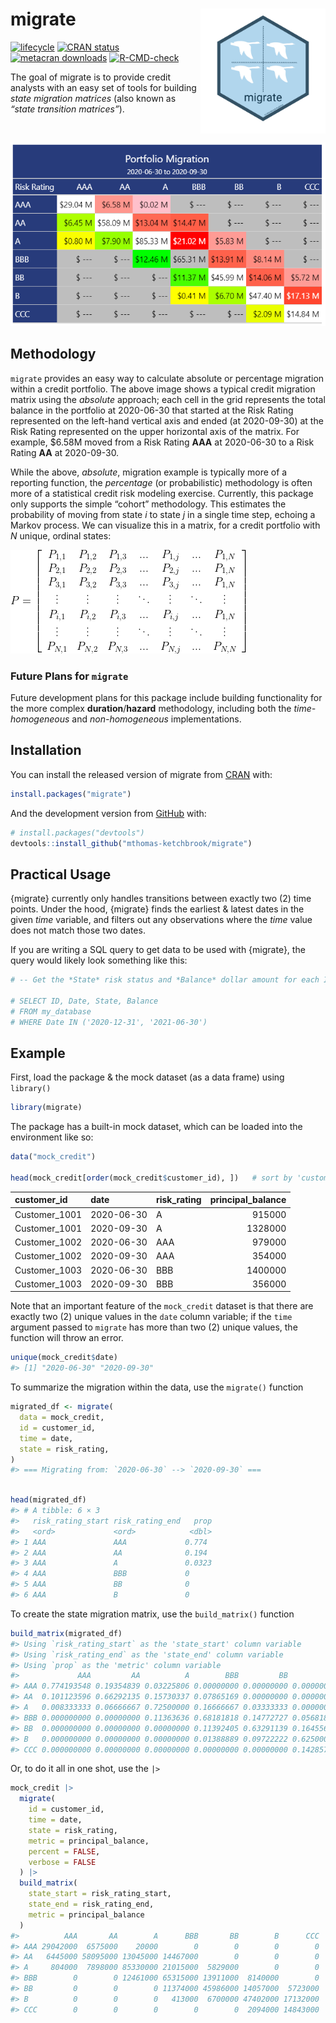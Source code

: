
<!-- README.md is generated from README.Rmd. Please edit that file -->

# migrate <img src='man/figures/logo.png' align="right" height="200" />

<!-- badges: start -->

[![lifecycle](https://img.shields.io/badge/lifecycle-stable-green.svg)](https://lifecycle.r-lib.org/articles/stages.html#stable)
[![CRAN
status](https://www.r-pkg.org/badges/version/migrate)](https://CRAN.R-project.org/package=migrate)
[![metacran
downloads](https://cranlogs.r-pkg.org/badges/migrate)](https://cran.r-project.org/package=migrate)
[![R-CMD-check](https://github.com/ketchbrookanalytics/migrate/actions/workflows/R-CMD-check.yaml/badge.svg)](https://github.com/ketchbrookanalytics/migrate/actions/workflows/R-CMD-check.yaml)
<!-- badges: end -->

The goal of migrate is to provide credit analysts with an easy set of
tools for building *state migration matrices* (also known as *“state
transition matrices”*).

<br>

![](man/figures/gt_tbl.png)

## Methodology

`migrate` provides an easy way to calculate absolute or percentage
migration within a credit portfolio. The above image shows a typical
credit migration matrix using the *absolute* approach; each cell in the
grid represents the total balance in the portfolio at 2020-06-30 that
started at the Risk Rating represented on the left-hand vertical axis
and ended (at 2020-09-30) at the Risk Rating represented on the upper
horizontal axis of the matrix. For example, \$6.58M moved from a Risk
Rating **AAA** at 2020-06-30 to a Risk Rating **AA** at 2020-09-30.

While the above, *absolute*, migration example is typically more of a
reporting function, the *percentage* (or probabilistic) methodology is
often more of a statistical credit risk modeling exercise. Currently,
this package only supports the simple “cohort” methodology. This
estimates the probability of moving from state *i* to state *j* in a
single time step, echoing a Markov process. We can visualize this in a
matrix, for a credit portfolio with *N* unique, ordinal states:

![](man/figures/markov_matrix.png)

### Future Plans for `migrate`

Future development plans for this package include building functionality
for the more complex **duration**/**hazard** methodology, including both
the *time-homogeneous* and *non-homogeneous* implementations.

## Installation

You can install the released version of migrate from
[CRAN](https://CRAN.R-project.org) with:

``` r
install.packages("migrate")
```

And the development version from [GitHub](https://github.com/) with:

``` r
# install.packages("devtools")
devtools::install_github("mthomas-ketchbrook/migrate")
```

## Practical Usage

{migrate} currently only handles transitions between exactly two (2)
time points. Under the hood, {migrate} finds the earliest & latest dates
in the given *time* variable, and filters out any observations where the
*time* value does not match those two dates.

If you are writing a SQL query to get data to be used with {migrate},
the query would likely look something like this:

``` r
# -- Get the *State* risk status and *Balance* dollar amount for each ID, at two distinct dates

# SELECT ID, Date, State, Balance 
# FROM my_database
# WHERE Date IN ('2020-12-31', '2021-06-30')
```

## Example

First, load the package & the mock dataset (as a data frame) using
`library()`

``` r
library(migrate)
```

The package has a built-in mock dataset, which can be loaded into the
environment like so:

``` r
data("mock_credit")

head(mock_credit[order(mock_credit$customer_id), ])   # sort by 'customer_id'
```

| customer_id   | date       | risk_rating | principal_balance |
|:--------------|:-----------|:------------|------------------:|
| Customer_1001 | 2020-06-30 | A           |            915000 |
| Customer_1001 | 2020-09-30 | A           |           1328000 |
| Customer_1002 | 2020-06-30 | AAA         |            979000 |
| Customer_1002 | 2020-09-30 | AAA         |            354000 |
| Customer_1003 | 2020-06-30 | BBB         |           1400000 |
| Customer_1003 | 2020-09-30 | BBB         |            356000 |

Note that an important feature of the `mock_credit` dataset is that
there are exactly two (2) unique values in the `date` column variable;
if the `time` argument passed to `migrate` has more than two (2) unique
values, the function will throw an error.

``` r
unique(mock_credit$date)
#> [1] "2020-06-30" "2020-09-30"
```

To summarize the migration within the data, use the `migrate()` function

``` r
migrated_df <- migrate(
  data = mock_credit, 
  id = customer_id, 
  time = date, 
  state = risk_rating, 
)
#> === Migrating from: `2020-06-30` --> `2020-09-30` ===
```

``` r

head(migrated_df)
#> # A tibble: 6 × 3
#>   risk_rating_start risk_rating_end   prop
#>   <ord>             <ord>            <dbl>
#> 1 AAA               AAA             0.774 
#> 2 AAA               AA              0.194 
#> 3 AAA               A               0.0323
#> 4 AAA               BBB             0     
#> 5 AAA               BB              0     
#> 6 AAA               B               0
```

To create the state migration matrix, use the `build_matrix()` function

``` r
build_matrix(migrated_df)
#> Using `risk_rating_start` as the 'state_start' column variable
#> Using `risk_rating_end` as the 'state_end' column variable
#> Using `prop` as the 'metric' column variable
#>             AAA         AA          A        BBB         BB          B        CCC
#> AAA 0.774193548 0.19354839 0.03225806 0.00000000 0.00000000 0.00000000 0.00000000
#> AA  0.101123596 0.66292135 0.15730337 0.07865169 0.00000000 0.00000000 0.00000000
#> A   0.008333333 0.06666667 0.72500000 0.16666667 0.03333333 0.00000000 0.00000000
#> BBB 0.000000000 0.00000000 0.11363636 0.68181818 0.14772727 0.05681818 0.00000000
#> BB  0.000000000 0.00000000 0.00000000 0.11392405 0.63291139 0.16455696 0.08860759
#> B   0.000000000 0.00000000 0.00000000 0.01388889 0.09722222 0.62500000 0.26388889
#> CCC 0.000000000 0.00000000 0.00000000 0.00000000 0.00000000 0.14285714 0.85714286
```

Or, to do it all in one shot, use the `|>`

``` r
mock_credit |> 
  migrate(
    id = customer_id, 
    time = date, 
    state = risk_rating, 
    metric = principal_balance, 
    percent = FALSE, 
    verbose = FALSE
  ) |>
  build_matrix(
    state_start = risk_rating_start, 
    state_end = risk_rating_end, 
    metric = principal_balance
  )
#>          AAA       AA        A      BBB       BB        B      CCC
#> AAA 29042000  6575000    20000        0        0        0        0
#> AA   6445000 58095000 13045000 14467000        0        0        0
#> A     804000  7898000 85330000 21015000  5829000        0        0
#> BBB        0        0 12461000 65315000 13911000  8140000        0
#> BB         0        0        0 11374000 45986000 14057000  5723000
#> B          0        0        0   413000  6700000 47402000 17132000
#> CCC        0        0        0        0        0  2094000 14843000
```
